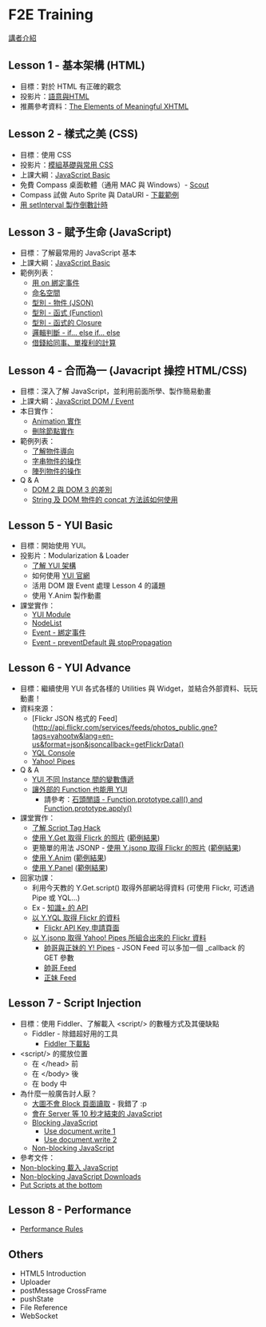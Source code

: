 # F2E Training

[講者介紹](https://speakerdeck.com/u/josephj/p/introduction)

## Lesson 1 - 基本架構 (HTML)
* 目標：對於 HTML 有正確的觀念
* 投影片：[語意與HTML](https://speakerdeck.com/u/josephj/p/html)
* 推薦參考資料：[The Elements of Meaningful XHTML](http://tantek.com/presentations/2005/09/elements-of-xhtml)

## Lesson 2 - 樣式之美 (CSS)
* 目標：使用 CSS
* 投影片：[模組基礎與常用 CSS](https://speakerdeck.com/u/josephj/p/css)
* 上課大綱：[JavaScript Basic](https://github.com/josephj/f2e-training/blob/master/javascript-basic.md)
* 免費 Compass 桌面軟體（通用 MAC 與 Windows）- [Scout](http://mhs.github.com/scout-app/)
* Compass 試做 Auto Sprite 與 DataURI - [下載範例](http://josephj.com/training/compass.zip)
* [用 setInterval 製作倒數計時](http://jsfiddle.net/josephj/jZrgW/)

## Lesson 3 - 賦予生命 (JavaScript)
* 目標：了解最常用的 JavaScript 基本
* 上課大綱：[JavaScript Basic](https://github.com/josephj/f2e-training/blob/master/javascript-basic.md)
* 範例列表：
  * [用 on 綁定事件](http://jsfiddle.net/josephj/AW2EU/)
  * [命名空間](http://jsfiddle.net/josephj/uE3hP/)
  * [型別 - 物件 (JSON)](http://jsfiddle.net/josephj/AW2EU/)
  * [型別 - 函式 (Function)](http://jsfiddle.net/josephj/DJ2qB/)
  * [型別 - 函式的 Closure](http://jsfiddle.net/josephj/nz4ne/)
  * [邏輯判斷 - if… else if… else](http://jsfiddle.net/josephj/ysJGA/)
  * [借錢給同事、單複利的計算](http://jsfiddle.net/josephj/NcSPk/)

## Lesson 4 - 合而為一 (Javacript 操控 HTML/CSS)
* 目標：深入了解 JavaScript，並利用前面所學、製作簡易動畫
* 上課大綱：[JavaScript DOM / Event](https://github.com/josephj/f2e-training/blob/master/javascript-dom-event.md)
* 本日實作：
  * [Animation 實作](https://github.com/josephj/f2e-training/blob/master/sample/animation.html)
  * [刪除節點實作](https://github.com/josephj/f2e-training/blob/master/sample/remove-all-items.html)
* 範例列表：
  * [了解物件導向](http://jsfiddle.net/josephj/9ry9a/1/)
  * [字串物件的操作](http://jsfiddle.net/josephj/fFtX7/6/)
  * [陣列物件的操作](http://jsfiddle.net/josephj/4LqfQ/2/)
* Q & A
  * [DOM 2 與 DOM 3 的差別](https://github.com/josephj/f2e-training/blob/master/sample/qa/dom.md)
  * [String 及 DOM 物件的 concat 方法該如何使用](http://jsfiddle.net/josephj/TdAqq/2/)

## Lesson 5 - YUI Basic
* 目標：開始使用 YUI。
* 投影片：Modularization & Loader
  * [了解 YUI 架構](http://jsfiddle.net/josephj/fK4BE/)
  * 如何使用 [YUI 官網](http://yuilibrary.com)
  * 活用 DOM 跟 Event 處理 Lesson 4 的議題
  * 使用 Y.Anim 製作動畫
* 課堂實作：
  * [YUI Module](https://github.com/josephj/f2e-training/blob/master/sample/yui-module.html)
  * [NodeList](https://github.com/josephj/f2e-training/blob/master/sample/yui-nodelist.html)
  * [Event - 綁定事件](https://github.com/josephj/f2e-training/blob/master/sample/yui-event.html)
  * [Event - preventDefault 與 stopPropagation](https://github.com/josephj/f2e-training/blob/master/sample/yui-event-prevent.html)

## Lesson 6 - YUI Advance
* 目標：繼續使用 YUI 各式各樣的 Utilities 與 Widget，並結合外部資料、玩玩動畫！
* 資料來源：
  * [Flickr JSON 格式的 Feed](http://api.flickr.com/services/feeds/photos_public.gne?tags=yahootw&lang=en-us&format=json&jsoncallback=getFlickrData()
  * [YQL Console](http://developer.yahoo.com/yql/console)
  * [Yahoo! Pipes](http://pipes.yahoo.com/pipes/)
* Q & A
  * [YUI 不同 Instance 間的變數傳遞](http://jsfiddle.net/josephj/Gswe6/4/)
  * [讓外部的 Function 也能用 YUI](http://jsfiddle.net/josephj/XRyUa/)
    * 請參考：[石頭閒語 - Function.prototype.call() and Function.prototype.apply()](http://blog.roodo.com/rocksaying/archives/2532303.html)
* 課堂實作：
  * [了解 Script Tag Hack](http://josephj.com/training/f2e-training/script-tag-hack.html)
  * [使用 Y.Get 取得 Flicrk 的照片](http://josephj.com/training/f2e-training/yui-get.html) ([範例結果](http://josephj.com/training/f2e-training/yui-get-sample.html))
   * 更簡單的用法 JSONP - [使用 Y.jsonp 取得 Flickr 的照片](http://josephj.com/training/f2e-training/yui-jsonp.html) ([範例結果](http://josephj.com/training/f2e-training/yui-jsonp-sample.html))
  * [使用 Y.Anim](http://josephj.com/training/f2e-training/yui-anim.html) ([範例結果](http://josephj.com/training/f2e-training/yui-anim-sample.html))
  * [使用 Y.Panel](http://josephj.com/training/f2e-training/yui-panel.html) ([範例結果](http://josephj.com/training/f2e-training/yui-panel-sample.html))
* 回家功課：
  * 利用今天教的 Y.Get.script() 取得外部網站得資料 (可使用 Flickr, 可透過 Pipe 或 YQL...)
  * Ex - [知識+ 的 API](http://tw.knowledge.yahooapis.com/v1/SEARCH?appid=Fbn2UILIkYoPqtaNTG6aFYgkHY9piA2A8A--&p=ipod&kf=CD&intl=tw&format=json&callback=getData)
  * [以 Y.YQL 取得 Flickr 的資料](http://josephj.com/training/f2e-training/sample/yui-yql.html)
    * [Flickr API Key 申請頁面](http://www.flickr.com/services/apps/create/)
  * [以 Y.jsonp 取得 Yahoo! Pipes 所組合出來的 Flickr 資料](http://josephj.com/training/f2e-training/sample/yui-pipes.html)
    * [帥哥與正妹的 Y! Pipes](http://pipes.yahoo.com/pipes/pipe.info?_id=7d48dfb65ddd5ee643dce51df2326a33) - JSON Feed 可以多加一個 _callback 的 GET 參數
    * [帥哥 Feed](http://api.flickr.com/services/feeds/photos_public.gne?id=10912301@N06&tags=%E7%BE%8E%E5%A5%B3&lang=en-us&format=rss_200)
    * [正妹 Feed](http://api.flickr.com/services/feeds/photos_public.gne?id=33784581@N07&tags=%E5%B8%A5%E5%93%A5&lang=en-us&format=rss_200)

## Lesson 7 - Script Injection
* 目標：使用 Fiddler、了解載入 &lt;script/&gt; 的數種方式及其優缺點
  * Fiddler - 除錯超好用的工具
    * [Fiddler 下載點](http://www.fiddler2.com/fiddler2/version.asp)
* &lt;script/&gt; 的擺放位置
  * 在 &lt;/head&gt; 前
  * 在 &lt;/body&gt; 後
  * 在 body 中
* 為什麼一般廣告討人厭？
  * [大圖不會 Block 頁面讀取](http://josephj.com/training/f2e-training/sample/blocking-image.html) - 我錯了 :p
  * [會在 Server 等 10 秒才結束的 JavaScript](http://josephj.com/training/f2e-training/sample/sleep-10.php)
  * [Blocking JavaScript](http://josephj.com/training/f2e-training/sample/blocking-javacript.html)
    * [Use document.write 1](http://josephj.com/training/f2e-training/sample/document-write-javascript.html)
    * [Use document.write 2](http://josephj.com/training/f2e-training/sample/document-write-javascript-2.html)
  * [Non-blocking JavaScript](http://josephj.com/training/f2e-training/sample/non-blocking-javacript.html)
* 參考文件：
 * [Non-blocking 載入 JavaScript](josephj.com/entry.php?id=349)
 * [Non-blocking JavaScript Downloads](http://www.yuiblog.com/blog/2008/07/22/non-blocking-scripts/)
 * [Put Scripts at the bottom](http://developer.yahoo.com/performance/rules.html#js_bottom)

## Lesson 8 - Performance
* [Performance Rules](http://developer.yahoo.com/performance/rules.html)

## Others
* HTML5 Introduction
* Uploader
* postMessage CrossFrame
* pushState
* File Reference
* WebSocket
